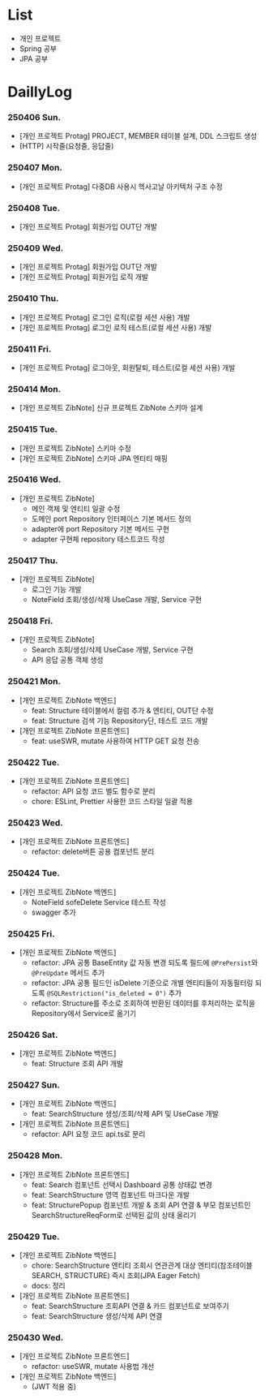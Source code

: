 # List
- 개인 프로젝트
- Spring 공부
- JPA 공부

# DaillyLog

### 250406 Sun.
- [개인 프로젝트 Protag] PROJECT, MEMBER 테이블 설계, DDL 스크립트 생성
- [HTTP] 시작줄(요청줄, 응답줄)

### 250407 Mon.
- [개인 프로젝트 Protag] 다중DB 사용시 헥사고날 아키텍처 구조 수정

### 250408 Tue.
- [개인 프로젝트 Protag] 회원가입 OUT단 개발

### 250409 Wed.
- [개인 프로젝트 Protag] 회원가입 OUT단 개발
- [개인 프로젝트 Protag] 회원가입 로직 개발

### 250410 Thu.
- [개인 프로젝트 Protag] 로그인 로직(로컬 세션 사용) 개발
- [개인 프로젝트 Protag] 로그인 로직 테스트(로컬 세션 사용) 개발

### 250411 Fri.
- [개인 프로젝트 Protag] 로그아웃, 회원탈퇴, 테스트(로컬 세션 사용) 개발

### 250414 Mon.
- [개인 프로젝트 ZibNote] 신규 프로젝트 ZibNote 스키마 설계

### 250415 Tue.
- [개인 프로젝트 ZibNote] 스키마 수정
- [개인 프로젝트 ZibNote] 스키마 JPA 엔티티 매핑

### 250416 Wed.
- [개인 프로젝트 ZibNote]
    - 메인 객체 및 엔티티 일괄 수정
    - 도메인 port Repository 인터페이스 기본 메서드 정의
    - adapter에 port Repository 기본 메서드 구현
    - adapter 구현체 repository 테스트코드 작성

### 250417 Thu.
- [개인 프로젝트 ZibNote]
    - 로그인 기능 개발
    - NoteField 조회/생성/삭제 UseCase 개발, Service 구현

### 250418 Fri.
- [개인 프로젝트 ZibNote]
    - Search 조회/생성/삭제 UseCase 개발, Service 구현
    - API 응답 공통 객체 생성

### 250421 Mon.
- [개인 프로젝트 ZibNote 백엔드]
    - feat: Structure 테이블에서 컬럼 추가 & 엔티티, OUT단 수정
    - feat: Structure 검색 기능 Repository단, 테스트 코드 개발
- [개인 프로젝트 ZibNote 프론트엔드]
    - feat: useSWR, mutate 사용하여 HTTP GET 요청 전송

### 250422 Tue.
- [개인 프로젝트 ZibNote 프론트엔드]
    - refactor: API 요청 코드 별도 함수로 분리
    - chore: ESLint, Prettier 사용한 코드 스타일 일괄 적용

### 250423 Wed.
- [개인 프로젝트 ZibNote 프론트엔드]
    - refactor: delete버튼 공용 컴포넌트 분리

### 250424 Tue.
- [개인 프로젝트 ZibNote 백엔드]
    - NoteField sofeDelete Service 테스트 작성
    - swagger 추가

### 250425 Fri.
- [개인 프로젝트 ZibNote 백엔드]
    - refactor: JPA 공통 BaseEntity 값 자동 변경 되도록 필드에 `@PrePersist`와 `@PreUpdate` 메서드 추가
    - refactor: JPA 공통 필드인 isDelete 기준으로 개별 엔티티들이 자동필터링 되도록 `@SQLRestriction("is_deleted = 0")` 추가
    - refactor: Structure를 주소로 조회하여 반환된 데이터를 후처리하는 로직을 Repository에서 Service로 옮기기

### 250426 Sat.
- [개인 프로젝트 ZibNote 백엔드]
    - feat: Structure 조회 API 개발

### 250427 Sun.
- [개인 프로젝트 ZibNote 백엔드]
    - feat: SearchStructure 생성/조회/삭제 API 및 UseCase 개발
- [개인 프로젝트 ZibNote 프론트엔드]
    - refactor: API 요청 코드 api.ts로 분리

### 250428 Mon.
- [개인 프로젝트 ZibNote 프론트엔드]
    - feat: Search 컴포넌트 선택시 Dashboard 공통 상태값 변경
    - feat: SearchStructure 영역 컴포넌트 마크다운 개발
    - feat: StructurePopup 컴포넌트 개발 & 조회 API 연결 & 부모 컴포넌트인 SearchStructureReqForm로 선택된 값의 상태 올리기

### 250429 Tue.
- [개인 프로젝트 ZibNote 백엔드]
    - chore: SearchStructure 엔티티 조회시 연관관계 대상 엔티티(참조테이블 SEARCH, STRUCTURE) 즉시 조회(JPA Eager Fetch)
    - docs: 정리
- [개인 프로젝트 ZibNote 프론트엔드]
    - feat: SearchStructure 조회API 연결 & 카드 컴포넌트로 보여주기
    - feat: SearchStructure 생성/삭제 API 연결

### 250430 Wed.
- [개인 프로젝트 ZibNote 프론트엔드]
    - refactor: useSWR, mutate 사용법 개선
- [개인 프로젝트 ZibNote 백엔드]
    - (JWT 적용 중)
